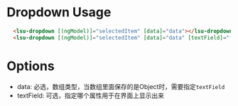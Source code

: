 # Dropdown Usage

```html
  <lsu-dropdown [(ngModel)]="selectedItem" [data]="data"></lsu-dropdown>
  <lsu-dropdown [(ngModel)]="selectedItem" [data]="data" [textField]="fieldForShow"></lsu-dropdown>
```

# Options
- data: 必选，数组类型，当数组里面保存的是Object时，需要指定`textField`
- textField: 可选，指定哪个属性用于在界面上显示出来